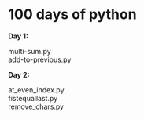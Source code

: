 # 100 days of python

**Day 1:**

multi-sum.py  
add-to-previous.py

**Day 2:**

at_even_index.py  
fistequallast.py  
remove_chars.py  
